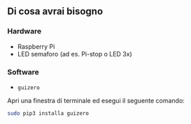 ## Di cosa avrai bisogno

### Hardware

- Raspberry Pi
- LED semaforo (ad es. Pi-stop o LED 3x)

### Software

- `guizero`

Apri una finestra di terminale ed esegui il seguente comando:

```bash
sudo pip3 installa guizero
```